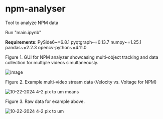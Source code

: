 # npm-analyser
Tool to analyze NPM data

Run "main.ipynb"

**Requirements**:
PySide6~=6.8.1
pyqtgraph~=0.13.7
numpy~=1.25.1
pandas~=2.2.3
opencv-python~=4.11.0

Figure 1. GUI for NPM analyzer showcasing multi-object tracking and data collection for multiple videos simultaneously.

![image](https://github.com/user-attachments/assets/7eb5d79d-d5c1-4d4c-8ac4-8f375647ff22)

Figure 2. Example multi-video stream data (Velocity vs. Voltage for NPM)

![10-22-2024 4-2 pix to um means](https://github.com/user-attachments/assets/8b6b5de0-e3bf-4448-afe5-6f34fa44cfd8)

Figure 3. Raw data for example above.

![10-22-2024 4-2 pix to um](https://github.com/user-attachments/assets/0fdeedaf-b07f-4d36-94d2-e7214419017e)
